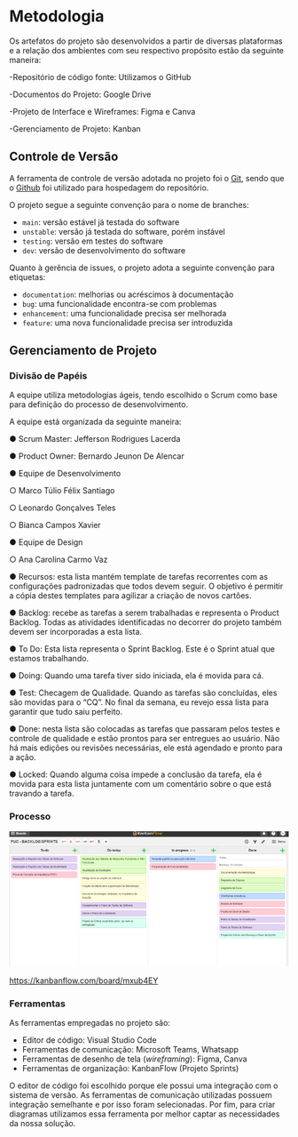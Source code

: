 
# Metodologia

Os artefatos do projeto são desenvolvidos a partir de diversas plataformas e a relação dos
ambientes com seu respectivo propósito estão da seguinte maneira:

-Repositório de código fonte: Utilizamos o GitHub

-Documentos do Projeto: Google Drive

-Projeto de Interface e Wireframes: Figma e Canva

-Gerenciamento de Projeto: Kanban

## Controle de Versão

A ferramenta de controle de versão adotada no projeto foi o
[Git](https://git-scm.com/), sendo que o [Github](https://github.com)
foi utilizado para hospedagem do repositório.

O projeto segue a seguinte convenção para o nome de branches:

- `main`: versão estável já testada do software
- `unstable`: versão já testada do software, porém instável
- `testing`: versão em testes do software
- `dev`: versão de desenvolvimento do software

Quanto à gerência de issues, o projeto adota a seguinte convenção para
etiquetas:

- `documentation`: melhorias ou acréscimos à documentação
- `bug`: uma funcionalidade encontra-se com problemas
- `enhancement`: uma funcionalidade precisa ser melhorada
- `feature`: uma nova funcionalidade precisa ser introduzida

## Gerenciamento de Projeto

### Divisão de Papéis

A equipe utiliza metodologias ágeis, tendo escolhido o Scrum como base para definição do
processo de desenvolvimento.

A equipe está organizada da seguinte maneira:

● Scrum Master: Jefferson Rodrigues Lacerda

● Product Owner: Bernardo Jeunon De Alencar

● Equipe de Desenvolvimento

○ Marco Túlio Félix Santiago

○ Leonardo Gonçalves Teles

○ Bianca Campos Xavier

● Equipe de Design

○ Ana Carolina Carmo Vaz

● Recursos: esta lista mantém template de tarefas recorrentes com as configurações
padronizadas que todos devem seguir. O objetivo é permitir a cópia destes
templates para agilizar a criação de novos cartões.

● Backlog: recebe as tarefas a serem trabalhadas e representa o Product Backlog.
Todas as atividades identificadas no decorrer do projeto também devem ser
incorporadas a esta lista.

● To Do: Esta lista representa o Sprint Backlog. Este é o Sprint atual que estamos
trabalhando.

● Doing: Quando uma tarefa tiver sido iniciada, ela é movida para cá.

● Test: Checagem de Qualidade. Quando as tarefas são concluídas, eles são movidas
para o “CQ”. No final da semana, eu revejo essa lista para garantir que tudo saiu
perfeito.

● Done: nesta lista são colocadas as tarefas que passaram pelos testes e controle de
qualidade e estão prontos para ser entregues ao usuário. Não há mais edições ou
revisões necessárias, ele está agendado e pronto para a ação.

● Locked: Quando alguma coisa impede a conclusão da tarefa, ela é movida para
esta lista juntamente com um comentário sobre o que está travando a tarefa.

### Processo
![PrintDoKanbanFlow](https://github.com/ICEI-PUC-Minas-PMV-ADS/pmv-ads-2022-2-e2-proj-int-t6-gestao-adm-para-prestadores-de-servicos/blob/162a1cd569bf1ebe663385e301d96a856047beed/IMG/PrintKanban.png)

https://kanbanflow.com/board/mxub4EY
 

### Ferramentas

As ferramentas empregadas no projeto são:

- Editor de código: Visual Studio Code
- Ferramentas de comunicação: Microsoft Teams, Whatsapp
- Ferramentas de desenho de tela (_wireframing_): Figma, Canva
- Ferramentas de organização: KanbanFlow (Projeto Sprints)

O editor de código foi escolhido porque ele possui uma integração com o
sistema de versão. As ferramentas de comunicação utilizadas possuem
integração semelhante e por isso foram selecionadas. Por fim, para criar
diagramas utilizamos essa ferramenta por melhor captar as
necessidades da nossa solução.

